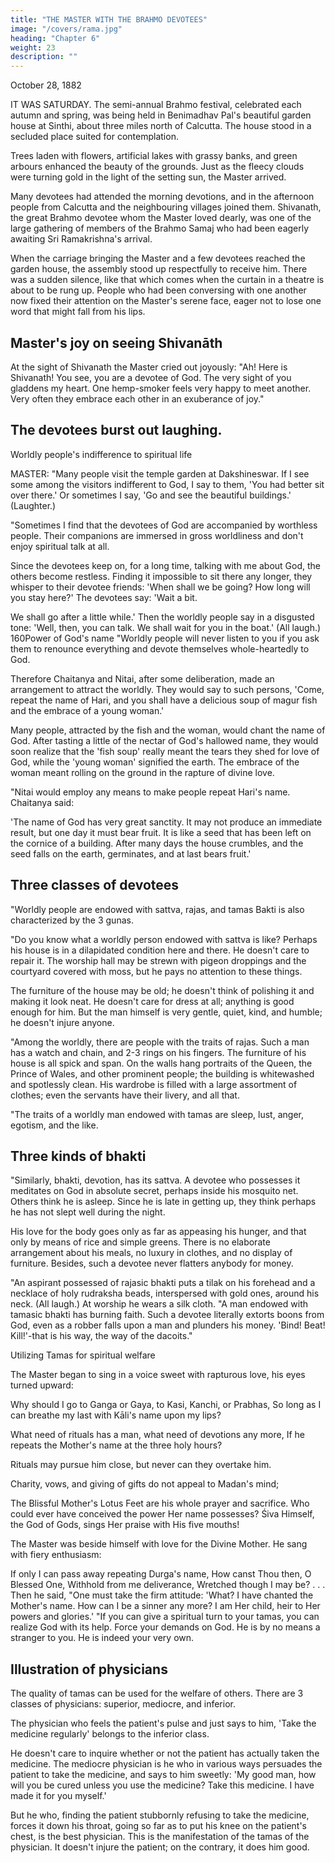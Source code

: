 ```yaml
---
title: "THE MASTER WITH THE BRAHMO DEVOTEES"
image: "/covers/rama.jpg"
heading: "Chapter 6"
weight: 23
description: ""
---
```



October 28, 1882

IT WAS SATURDAY. The semi-annual Brahmo festival, celebrated each autumn and spring, was being held in Benimadhav Pal's beautiful garden house at Sinthi, about three
miles north of Calcutta. The house stood in a secluded place suited for contemplation.

Trees laden with flowers, artificial lakes with grassy banks, and green arbours enhanced
the beauty of the grounds. Just as the fleecy clouds were turning gold in the light of the
setting sun, the Master arrived.

Many devotees had attended the morning devotions, and in the afternoon people from Calcutta and the neighbouring villages joined them. Shivanath, the great Brahmo
devotee whom the Master loved dearly, was one of the large gathering of members of the Brahmo Samaj who had been eagerly awaiting Sri Ramakrishna's arrival.


When the carriage bringing the Master and a few devotees reached the garden house, the assembly stood up respectfully to receive him. There was a sudden silence, like that which comes when the curtain in a theatre is about to be rung up. People who had been conversing with one another now fixed their attention on the Master's serene face, eager not to lose one word that might fall from his lips.

## Master's joy on seeing Shivanāth

At the sight of Shivanath the Master cried out joyously: "Ah! Here is Shivanath! You see, you are a devotee of God. The very sight of you gladdens my heart. One hemp-smoker feels very happy to meet another. Very often they embrace each other in an exuberance
of joy."

## The devotees burst out laughing.

Worldly people's indifference to spiritual life
 
MASTER: "Many people visit the temple garden at Dakshineswar. If I see some among the visitors indifferent to God, I say to them, 'You had better sit over there.' Or
sometimes I say, 'Go and see the beautiful buildings.' (Laughter.)

"Sometimes I find that the devotees of God are accompanied by worthless people. Their companions are immersed in gross worldliness and don't enjoy spiritual talk at all.

Since the devotees keep on, for a long time, talking with me about God, the others become restless. Finding it impossible to sit there any longer, they whisper to their devotee friends: 'When shall we be going? How long will you stay here?' The devotees say: 'Wait
a bit. 

We shall go after a little while.' Then the worldly people say in a disgusted tone: 'Well, then, you can talk. We shall wait for you in the boat.' (All laugh.)
160Power of God's name "Worldly people will never listen to you if you ask them to renounce everything and
devote themselves whole-heartedly to God. 

Therefore Chaitanya and Nitai, after some deliberation, made an arrangement to attract the worldly. They would say to such
persons, 'Come, repeat the name of Hari, and you shall have a delicious soup of magur
fish and the embrace of a young woman.' 

Many people, attracted by the fish and the woman, would chant the name of God. After tasting a little of the nectar of God's
hallowed name, they would soon realize that the 'fish soup' really meant the tears they
shed for love of God, while the 'young woman' signified the earth. The embrace of the
woman meant rolling on the ground in the rapture of divine love.

"Nitai would employ any means to make people repeat Hari's name. Chaitanya said:

'The name of God has very great sanctity. It may not produce an immediate result, but one day it must bear fruit. It is like a seed that has been left on the cornice of a
building. After many days the house crumbles, and the seed falls on the earth, germinates, and at last bears fruit.'

## Three classes of devotees

"Worldly people are endowed with sattva, rajas, and tamas Bakti is also characterized by the 3 gunas.

"Do you know what a worldly person endowed with sattva is like? Perhaps his house is in a dilapidated condition here and there. He doesn't care to repair it. The worship hall may be strewn with pigeon droppings and the courtyard covered with moss, but he pays no attention to these things.

The furniture of the house may be old; he doesn't think of polishing it and making it look neat. He doesn't care for dress at all; anything is good
enough for him. But the man himself is very gentle, quiet, kind, and humble; he doesn't
injure anyone.

"Among the worldly, there are people with the traits of rajas. Such a man has a watch and chain, and 2-3 rings on his fingers. The furniture of his house is all
spick and span. On the walls hang portraits of the Queen, the Prince of Wales, and other prominent people; the building is whitewashed and spotlessly clean. His wardrobe is filled with a large assortment of clothes; even the servants have their livery, and all that.

"The traits of a worldly man endowed with tamas are sleep, lust, anger, egotism, and the like.


## Three kinds of bhakti

"Similarly, bhakti, devotion, has its sattva. A devotee who possesses it meditates on God in absolute secret, perhaps inside his mosquito net. Others think he is asleep.
Since he is late in getting up, they think perhaps he has not slept well during the night. 

His love for the body goes only as far as appeasing his hunger, and that only by means of rice and simple greens. There is no elaborate arrangement about his meals, no luxury in clothes, and no display of furniture. Besides, such a devotee never flatters anybody
for money.

"An aspirant possessed of rajasic bhakti puts a tilak on his forehead and a necklace of
holy rudraksha beads, interspersed with gold ones, around his neck. (All laugh.) At
worship he wears a silk cloth.
"A man endowed with tamasic bhakti has burning faith. Such a devotee literally extorts
boons from God, even as a robber falls upon a man and plunders his money. 'Bind!
Beat! Kill!'-that is his way, the way of the dacoits."

Utilizing Tamas for spiritual welfare

The Master began to sing in a voice sweet with rapturous love, his eyes turned upward:

Why should I go to Ganga or Gaya, to Kasi, Kanchi, or Prabhas,
So long as I can breathe my last with Kāli's name upon my
lips?

What need of rituals has a man, what need of devotions any more,
If he repeats the Mother's name at the three holy hours? 

Rituals may pursue him close, but never can they overtake him.

Charity, vows, and giving of gifts do not appeal to Madan's mind;

The Blissful Mother's Lotus Feet are his whole prayer and
sacrifice.
Who could ever have conceived the power Her name
possesses?
Śiva Himself, the God of Gods, sings Her praise with His five
mouths!

The Master was beside himself with love for the Divine Mother. He sang with fiery enthusiasm:

If only I can pass away repeating Durga's name, 
How canst Thou then, O Blessed One,
Withhold from me deliverance,
Wretched though I may be? . . .
Then he said, "One must take the firm attitude: 'What? I have chanted the Mother's
name. How can I be a sinner any more? I am Her child, heir to Her powers and glories.'
"If you can give a spiritual turn to your tamas, you can realize God with its help. Force
your demands on God. He is by no means a stranger to you. He is indeed your very
own.

## Illustration of physicians

The quality of tamas can be used for the welfare of others. There are 3 classes of physicians: superior, mediocre, and inferior. 

The physician who feels the patient's pulse and just says to him, 'Take the medicine regularly' belongs to the inferior class. 

He doesn't care to inquire whether or not the patient has actually taken the medicine. The mediocre physician is he who in various ways persuades the patient
to take the medicine, and says to him sweetly: 'My good man, how will you be cured unless you use the medicine? Take this medicine. I have made it for you myself.' 

But he who, finding the patient stubbornly refusing to take the medicine, forces it down his
throat, going so far as to put his knee on the patient's chest, is the best physician. This
is the manifestation of the tamas of the physician. It doesn't injure the patient; on the
contrary, it does him good.


